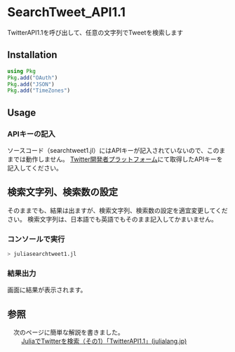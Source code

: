 # SearchTweet_API1.1
TwitterAPI1.1を呼び出して、任意の文字列でTweetを検索します

## Installation
```julia
using Pkg
Pkg.add("OAuth")
Pkg.add("JSON")
Pkg.add("TimeZones")
```

## Usage
### APIキーの記入
ソースコード（searchtweet1.jl）にはAPIキーが記入されていないので、このままでは動作しません。
[Twitter開発者プラットフォーム](https://developer.twitter.com/ja)にて取得したAPIキーを記入してください。

## 検索文字列、検索数の設定
そのままでも、結果は出ますが、検索文字列、検索数の設定を適宜変更してください。
検索文字列は、日本語でも英語でもそのまま記入してかまいません。

### コンソールで実行
```julia
> juliasearchtweet1.jl
```

### 結果出力
画面に結果が表示されます。

## 参照
　次のページに簡単な解説を書きました。  
　　  [JuliaでTwitterを検索（その1）「TwitterAPI1.1」(julialang.jp)](https://julialang.jp/2022/04/14/searchtweets1/)

